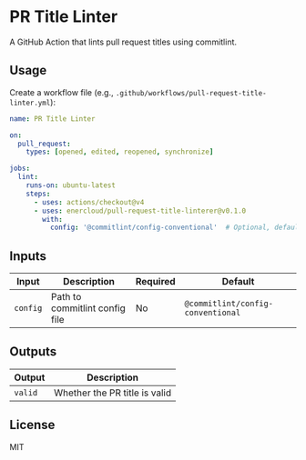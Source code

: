 # PR Title Linter

A GitHub Action that lints pull request titles using commitlint.

## Usage

Create a workflow file (e.g., `.github/workflows/pull-request-title-linter.yml`):

```yaml
name: PR Title Linter

on:
  pull_request:
    types: [opened, edited, reopened, synchronize]

jobs:
  lint:
    runs-on: ubuntu-latest
    steps:
      - uses: actions/checkout@v4
      - uses: enercloud/pull-request-title-linterer@v0.1.0
        with:
          config: '@commitlint/config-conventional'  # Optional, defaults to conventional config
```

## Inputs

| Input | Description | Required | Default |
|-------|-------------|----------|---------|
| `config` | Path to commitlint config file | No | `@commitlint/config-conventional` |

## Outputs

| Output | Description |
|--------|-------------|
| `valid` | Whether the PR title is valid |

## License

MIT 
